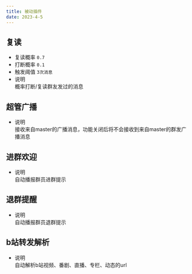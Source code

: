 ```yaml
---
title: 被动插件
date: 2023-4-5
---
```


## 复读
* 复读概率 `0.7`
* 打断概率 `0.1`
* 触发阈值 `3次消息`
* 说明  
概率打断/复读群友发过的消息
## 超管广播
* 说明  
接收来自master的广播消息，功能关闭后将不会接收到来自master的群发广播消息
## 进群欢迎
* 说明  
自动播报群员进群提示
## 退群提醒
* 说明  
自动播报群员退群提示
## b站转发解析
* 说明  
自动解析b站视频、番剧、直播、专栏、动态的url
